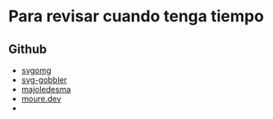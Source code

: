 # Para revisar cuando tenga tiempo

## Github

- [svgomg](https://github.com/jakearchibald/svgomg)
- [svg-gobbler](https://github.com/rossmoody/svg-gobbler)
- [majoledesma](https://github.com/majoledesma)
- [moure.dev](https://moure.dev/)
- 
